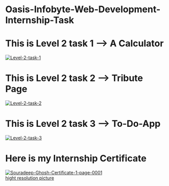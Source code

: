 # Oasis-Infobyte-Web-Development-Internship-Task
<h1>This is Level 2 task 1 --> A Calculator </h1>

<a href="https://ibb.co/x6zgRMz"><img src="https://i.ibb.co/SBVm9KV/Level-2-task-1.png" alt="Level-2-task-1" border="0"></a>
<br>
<h1>This is Level 2 task 2 --> Tribute Page </h1>
<a href="https://ibb.co/NY1hLdC"><img src="https://i.ibb.co/w6JHKFg/Level-2-task-2.png" alt="Level-2-task-2" border="0"></a>
<h1>This is Level 2 task 3 --> To-Do-App </h1>
<a href="https://ibb.co/LpwQTQ4"><img src="https://i.ibb.co/ryPbBbn/Level-2-task-3.png" alt="Level-2-task-3" border="0"></a>
<h1>Here is my Internship Certificate</h1>
<a href="https://ibb.co/5BxZbW8"><img src="https://i.ibb.co/2gYJG7t/Souradeep-Ghosh-Certificate-1-page-0001.jpg" alt="Souradeep-Ghosh-Certificate-1-page-0001" border="0"></a><br /><a target='_blank' href='https://imgbb.com/'>hight resolution picture</a><br />
